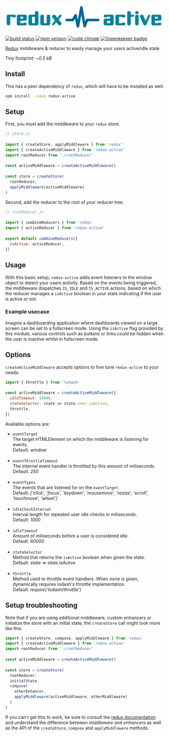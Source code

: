 <img title="redux-active" src="redux-active.png" width="500" style="margin-top:20px;">

[![build status](https://img.shields.io/travis/reactjs/redux/master.svg)](https://travis-ci.org/codepunkt/redux-active)
[![npm version](https://img.shields.io/npm/v/redux-active.svg)](https://www.npmjs.com/package/redux-active)
[![code climate](https://codeclimate.com/github/codepunkt/redux-active/badges/gpa.svg)](https://codeclimate.com/github/codepunkt/redux-active)
[![Greenkeeper badge](https://badges.greenkeeper.io/codepunkt/redux-active.svg)](https://greenkeeper.io/)

[Redux](http://github.com/reactjs/redux) middleware & reducer to easily manage your users active/idle state

Tiny footprint: ~*0.5 kB* 

## Install

This has a peer dependency of `redux`, which will have to be installed as well.

```bash
npm install --save redux-active
```

## Setup

First, you must add the middleware to your `redux` store.

```javascript
// store.js

import { createStore, applyMiddleware } from 'redux'
import { createActiveMiddleware } from 'redux-active'
import rootReducer from './rootReducer'

const activeMiddleware = createActiveMiddleware()

const store = createStore(
  rootReducer,
  applyMiddleware(activeMiddleware)
)
```

Second, add the reducer to the root of your reducer tree.

```javascript
// rootReducer.js

import { combineReducers } from 'redux'
import { activeReducer } from 'redux-active'

export default combineReducers({
  isActive: activeReducer,
})
```

## Usage

With this basic setup, `redux-active` adds event listeners to the window object to detect your users activity. Based on the events being triggered, the middleware dispatches `IS_IDLE` and `IS_ACTIVE` actions, based on which the reducer manages a `isActive` boolean in your state indicating if the user is active or not. 

### Example usecase

Imagine a dashboarding application where dashboards viewed on a large screen can be set to a fullscreen mode. Using the `isActive` flag provided by this module, various controls such as buttons or links could be hidden when the user is inactive whilst in fullscreen mode.

## Options

`createActiveMiddleware` accepts options to fine tune `redux-active` to your needs:

```javascript
import { throttle } from 'lodash'

const activeMiddleware = createActiveMiddleware({
  idleTimeout: 10000,
  stateSelector: state => state.user.isActive,
  throttle,
})
```

Available options are:
  - `eventTarget`<br>The target HTMLElement on which the middleware is listening for events.<br>Default: *window*<br><br>
  - `eventThrottleTimeout`<br>The internal event handler is throttled by this amount of miliseconds.<br>Default: *250*<br><br>
  - `eventTypes`<br>The events that are listened for on the `eventTarget`.<br>Default: *['click', 'focus', 'keydown', 'mousemove', 'resize', 'scroll', 'touchmove', 'wheel']*<br><br>
  - `idleCheckInterval`<br>Interval length for repeated user idle checks in miliseconds.<br>Default: *1000*<br><br>
  - `idleTimeout`<br>Amount of miliseconds before a user is considered idle.<br>Default: *60000*<br><br>
  - `stateSelector`<br>Method that returns the `isActive` boolean when given the state.<br>Default: *state => state.isActive*<br><br>
  - `throttle`<br>Method used to throttle event handlers. When none is given, dynamically requires lodash's throttle implementation.<br>Default: *require('lodash/throttle')*

## Setup troubleshooting

Note that if you are using additional middleware, custom enhancers or initialize the store with an initial state, the `createStore` call might look more like this:

```javascript
import { createStore, compose, applyMiddleware } from 'redux'
import { createActiveMiddleware } from 'redux-active'
import rootReducer from './rootReducer'

const activeMiddleware = createActiveMiddleware()

const store = createStore(
  rootReducer,
  initialState,
  compose(
    otherEnhancer,
    applyMiddleware(activeMiddleware, otherMiddleware)
  )
)
```

If you can't get this to work, be sure to consult the [redux documentation](https://redux.js.org/) and understand the difference between *middleware* and *enhancers* as well as the  API of the `createStore`, `compose` and `applyMiddleware` methods.
